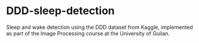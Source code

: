 # DDD-sleep-detection
Sleep and wake detection using the DDD dataset from Kaggle, implemented as part of the Image Processing course at the University of Guilan.
